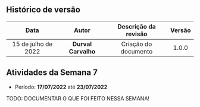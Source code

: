 
## Histórico de versão

| Data | Autor | Descrição da revisão | Versão |
| :--: | :---: | :------------------: | :----: |
| 15 de julho de 2022 | **Durval Carvalho** | Criação do documento | 1.0.0 |

## Atividades da Semana 7

* Período: **17/07/2022** até **23/07/2022**

TODO: DOCUMENTAR O QUE FOI FEITO NESSA SEMANA!